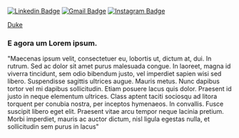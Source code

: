 [![Linkedin Badge](https://img.shields.io/badge/-LinkedIn-blue?style=flat&logo=Linkedin&logoColor=white)](https://www.linkedin.com/in/alexcesarn/)
[![Gmail Badge](https://img.shields.io/badge/-Gmail-c14438?style=flat&logo=Gmail&logoColor=white)](mailto:alexcesar.n@gmail.com)
[![Instagram Badge](https://img.shields.io/badge/-Instagram-C13584?style=flat&labelColor=C13584&logo=instagram&logoColor=white)](https://www.instagram.com/lex_acn/)

[Duke](https://i.imgur.com/cQ7ylrS.png)

### E agora um Lorem ipsum.

"Maecenas ipsum velit, consectetuer eu, lobortis ut, dictum at, dui. In rutrum. Sed ac dolor sit amet purus malesuada congue. In laoreet, magna id viverra tincidunt, sem odio bibendum justo, vel imperdiet sapien wisi sed libero. Suspendisse sagittis ultrices augue. Mauris metus. Nunc dapibus tortor vel mi dapibus sollicitudin. Etiam posuere lacus quis dolor. Praesent id justo in neque elementum ultrices. Class aptent taciti sociosqu ad litora torquent per conubia nostra, per inceptos hymenaeos. In convallis. Fusce suscipit libero eget elit. Praesent vitae arcu tempor neque lacinia pretium. Morbi imperdiet, mauris ac auctor dictum, nisl ligula egestas nulla, et sollicitudin sem purus in lacus"



